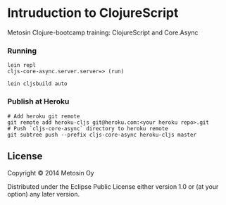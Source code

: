 # Intruduction to ClojureScript

Metosin Clojure-bootcamp training: ClojureScript and Core.Async

### Running

```
lein repl
cljs-core-async.server.server=> (run)
```

`lein cljsbuild auto`

### Publish at Heroku

```
# Add heroku git remote
git remote add heroku-cljs git@heroku.com:<your heroku repo>.git
# Push `cljs-core-async` directory to heroku remote
git subtree push --prefix cljs-core-async heroku-cljs master
```

## License

Copyright &copy; 2014 Metosin Oy

Distributed under the Eclipse Public License either version 1.0 or (at
your option) any later version.
